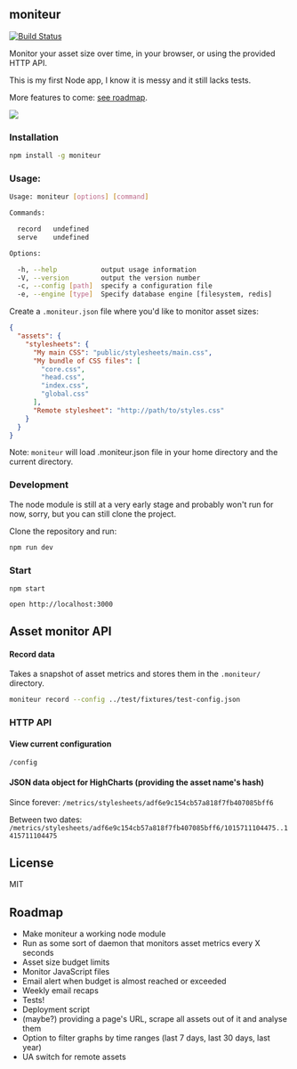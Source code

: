 ## moniteur

[![Build Status](https://travis-ci.org/kaelig/moniteur.svg)](https://travis-ci.org/kaelig/moniteur)

Monitor your asset size over time, in your browser,
or using the provided HTTP API.

This is my first Node app, I know it is messy and it still lacks tests.

More features to come: [see roadmap](#roadmap).

![ ](https://github.com/kaelig/moniteur/blob/master/docs/screenshot.png)

### Installation

```bash
npm install -g moniteur
```

### Usage:

```bash
Usage: moniteur [options] [command]

Commands:

  record   undefined
  serve    undefined

Options:

  -h, --help           output usage information
  -V, --version        output the version number
  -c, --config [path]  specify a configuration file
  -e, --engine [type]  Specify database engine [filesystem, redis]
```

Create a `.moniteur.json` file where you'd like to monitor asset sizes:
```json
{
  "assets": {
    "stylesheets": {
      "My main CSS": "public/stylesheets/main.css",
      "My bundle of CSS files": [
        "core.css",
        "head.css",
        "index.css",
        "global.css"
      ],
      "Remote stylesheet": "http://path/to/styles.css"
    }
  }
}
```

Note: `moniteur` will load .moniteur.json file in your home directory
and the current directory.


### Development

The node module is still at a very early stage and probably
won't run for now, sorry, but you can still clone the project.

Clone the repository and run:

```bash
npm run dev
```

### Start

`npm start`

`open http://localhost:3000`

## Asset monitor API

#### Record data

Takes a snapshot of asset metrics and stores them in the `.moniteur/`
directory.

```bash
moniteur record --config ../test/fixtures/test-config.json
```


### HTTP API

#### View current configuration

`/config`

#### JSON data object for HighCharts (providing the asset name's hash)

Since forever:
`/metrics/stylesheets/adf6e9c154cb57a818f7fb407085bff6`

Between two dates:
`/metrics/stylesheets/adf6e9c154cb57a818f7fb407085bff6/1015711104475..1415711104475`


## License

MIT

## Roadmap

- Make moniteur a working node module
- Run as some sort of daemon that monitors asset metrics every X seconds
- Asset size budget limits
- Monitor JavaScript files
- Email alert when budget is almost reached or exceeded
- Weekly email recaps
- Tests!
- Deployment script
- (maybe?) providing a page's URL, scrape all assets out of it
  and analyse them
- Option to filter graphs by time ranges
  (last 7 days, last 30 days, last year)
- UA switch for remote assets
